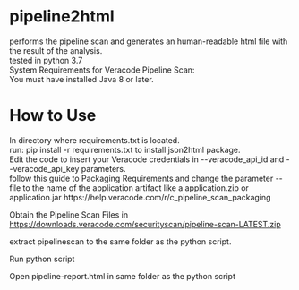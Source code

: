 # pipeline2html
performs the pipeline scan and generates an human-readable html file with the result of the analysis.<br />
tested in python 3.7<br />
System Requirements for Veracode Pipeline Scan:<br />
You must have installed Java 8 or later.<br />
# How to Use
<p>
In directory where requirements.txt is located.<br />
run: pip install -r requirements.txt to install json2html package.<br />
Edit the code to insert your Veracode credentials in --veracode_api_id and --veracode_api_key parameters.<br />
follow this guide to Packaging Requirements and change the parameter --file to the name of the application artifact like a application.zip or application.jar
https://help.veracode.com/r/c_pipeline_scan_packaging

Obtain the Pipeline Scan Files in https://downloads.veracode.com/securityscan/pipeline-scan-LATEST.zip<br />

extract pipelinescan to the same folder as the python script.<br />

Run python script<br />

Open pipeline-report.html in same folder as the python script<br />

</p>
